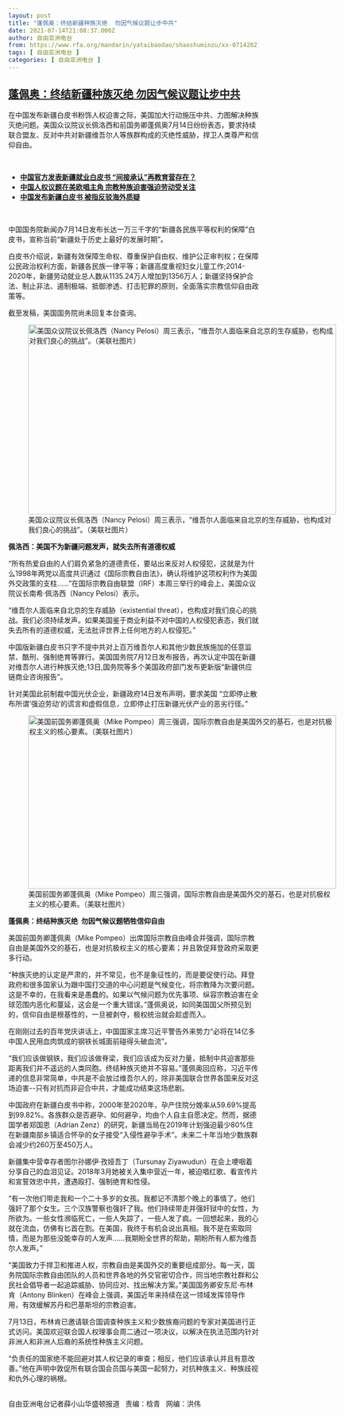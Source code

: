 ```yaml
---
layout: post
title: "蓬佩奥：终结新疆种族灭绝  勿因气候议题让步中共"
date: 2021-07-14T21:08:37.000Z
author: 自由亚洲电台
from: https://www.rfa.org/mandarin/yataibaodao/shaoshuminzu/xx-07142021105406.html
tags: [ 自由亚洲电台 ]
categories: [ 自由亚洲电台 ]
---
```

<!--1626296917000-->
[蓬佩奥：终结新疆种族灭绝  勿因气候议题让步中共](https://www.rfa.org/mandarin/yataibaodao/shaoshuminzu/xx-07142021105406.html)
------

<div>
<p></p><p>在中国发布新疆白皮书粉饰人权迫害之际，美国加大行动施压中共、力图解决种族灭绝问题。美国众议院议长佩洛西和前国务卿蓬佩奥7<span>月</span>14<span>日纷纷表态，要求持续联合盟友、反对中共对新疆维吾尔人等族群构成的灭绝性威胁，捍卫人类尊严和信仰自由。<p><br/></p><ul><li><a href="https://www.rfa.org/mandarin/Xinwen/4-09192020114247.html"><strong>中国官方发表新疆就业白皮书 “间接承认”再教育营存在？</strong></a></li><li><strong><a href="https://www.rfa.org/mandarin/yataibaodao/shehui/bx-07132021111053.html">中国人权议题在美欧唱主角 宗教种族迫害强迫劳动受关注</a></strong></li><li><strong><a href="https://www.rfa.org/mandarin/Xinwen/8-09172020123612.html">中国发布新疆白皮书 被指反驳海外质疑</a></strong></li></ul><p><br/></p><p>中国国务院新闻办7<span>月</span>14<span>日发布长达一万三千字的“新疆各民族平等权利的保障”白皮书，宣称当前“新疆处于历史上最好的发展时期”。</span></p><p>白皮书介绍说，新疆有效保障生命权、尊重保护自由权、维护公正审判权；在保障公民政治权利方面，新疆各民族一律平等；新疆高度重视妇女儿童工作;2014-2020<span>年，新疆劳动就业总人数从</span>1135.24<span>万人增加到</span>1356<span>万人；新疆坚持保护合法、制止非法、遏制极端、抵御渗透、打击犯罪的原则，全面落实宗教信仰自由政策等。</span></p><p>截至发稿，美国国务院尚未回复本台查询。</p><p><figure class="image-richtext image-inline captioned" style="width:620px;"><img alt="美国众议院议长佩洛西（Nancy Pelosi）周三表示，“维吾尔人面临来自北京的生存威胁，也构成对我们良心的挑战”。（美联社图片）" height="382" src="https://www.rfa.org/mandarin/yataibaodao/shaoshuminzu/xx-07142021105406.html/xx0714.jpg/@@images/1a64d9cb-22b2-4a04-b370-0b3413552a85.jpeg" title="xx0714.jpg" width="620"/><figcaption class="image-caption">美国众议院议长佩洛西（Nancy Pelosi）周三表示，“维吾尔人面临来自北京的生存威胁，也构成对我们良心的挑战”。（美联社图片）</figcaption><small></small></figure></p><p><strong>佩洛西：美国不为新疆问题发声，就失去所有道德权威</strong></p><p>“所有热爱自由的人们肩负紧急的道德责任，要站出来反对人权侵犯，这就是为什么1998<span>年两党以高度共识通过《国际宗教自由法》，确认将维护这项权利作为美国外交政策的支柱……”在国际宗教自由</span><a href="https://www.epochtimes.com/gb/tag/%E5%AE%97%E6%95%99%E8%87%AA%E7%94%B1.html"><span></span></a><span>联盟（</span>IRF<span>）本周三举行的峰会上，美国众议院议长南希</span>‧佩洛西（Nancy Pelosi<span>）表示。</span></p><p>“维吾尔人面临来自北京的生存威胁（existential threat<span>），也构成对我们良心的挑战。我们必须持续发声。如果美国鉴于商业利益不对中国的人权侵犯表态，我们就失去所有的道德权威，无法批评世界上任何地方的人权侵犯。”</span></p><p>中国版新疆白皮书只字不提中共对上百万维吾尔人和其他少数民族施加的任意监禁、酷刑、强制绝育等罪行。美国国务院7<span>月</span>12<span>日发布报告，再次认定中国在新疆对维吾尔人进行种族灭绝</span>;13<span>日</span>,<span>国务院等多个美国政府部门发布更新版“新疆供应链商业咨询报告”。</span></p><p>针对美国此前制裁中国光伏企业，新疆政府14<span>日发布声明，要求美国 “立即停止散布所谓‘强迫劳动’的谎言和虚假信息，立即停止打压新疆光伏产业的恶劣行径。”</span></p><p><span><figure class="image-richtext image-inline captioned" style="width:620px;"><img alt="美国前国务卿蓬佩奥（Mike Pompeo）周三强调，国际宗教自由是美国外交的基石，也是对抗极权主义的核心要素。（美联社图片）" height="349" src="https://www.rfa.org/mandarin/yataibaodao/shaoshuminzu/xx-07142021105406.html/xx0714a.jpg/@@images/7252160e-6cd6-45ce-8638-20e2df7db957.jpeg" title="xx0714a.jpg" width="620"/><figcaption class="image-caption">美国前国务卿蓬佩奥（Mike Pompeo）周三强调，国际宗教自由是美国外交的基石，也是对抗极权主义的核心要素。（美联社图片）</figcaption><small></small></figure></span></p><p><strong>蓬佩奥：终结种族灭绝  勿因气候议题牺牲信仰自由</strong></p><p>美国前国务卿蓬佩奥（Mike Pompeo<span>）出席国际宗教自由峰会并强调，国际宗教自由是美国外交的基石，也是对抗极权主义的核心要素；并且敦促拜登政府采取更多行动。</span></p><p>“种族灭绝的认定是严肃的，并不常见，也不是象征性的，而是要促使行动。拜登政府和很多国家认为跟中国打交道的中心问题是气候变化，将宗教降为次要问题。这是不幸的，在我看来是愚蠢的。如果以气候问题为优先事项、纵容宗教迫害在全球范围内恶化和蔓延，这会是一个重大错误。”蓬佩奥说，如同美国国父所预见到的，信仰自由是根基性的，一旦被剥夺，极权统治就会趁虚而入。</p><p>在刚刚过去的百年党庆讲话上，中国国家主席习近平警告外来势力“必将在14<span>亿多中国人民用血肉筑成的钢铁长城面前碰得头破血流”。</span></p><p>“我们应该做钢铁，我们应该做脊梁，我们应该成为反对力量，抵制中共迫害那些距离我们并不遥远的人类同胞。终结种族灭绝并不容易。”蓬佩奥回应称，习近平传递的信息非常简单，中共是不会放过维吾尔人的，除非美国联合世界各国来反对这场迫害--<span>只有对抗而非迎合中共，才能成功结束这场悲剧。</span></p><p>中国政府在新疆白皮书中称，2000<span>年至</span>2020<span>年，孕产住院分娩率从</span>59.69%<span>提高到</span>99.82%<span>。各族群众是否避孕、如何避孕，均由个人自主自愿决定。然而，据德国学者郑国恩（</span>Adrian Zenz<span>）的研究，新疆当局在</span>2019<span>年计划强迫最少</span>80%<span>住在新疆南部乡镇适合怀孕的女子接受“入侵性避孕手术”。未来二十年当地少数族群会减少约</span>260<span>万至</span>450<span>万人。</span></p><p>新疆集中营幸存者图尔孙娜伊‧孜娅吾丁（Tursunay Ziyawudun<span>）在会上哽咽着分享自己的血泪见证。</span>2018<span>年</span>3<span>月她被关入集中营近一年，被迫唱红歌、看宣传片和宣誓效忠中共，遭遇殴打、强制绝育和性侵。</span></p><p>“有一次他们带走我和一个二十多岁的女孩。我都记不清那个晚上的事情了。他们强奸了那个女生。三个汉族警察也强奸了我。他们持续带走并强奸狱中的女性，为所欲为。一些女性濒临死亡，一些人失踪了，一些人发了疯。一回想起来，我的心就在流血，仿佛有匕首在割。在美国，我终于有机会说出真相。我不是在索取同情，而是为那些没能幸存的人发声……我期盼全世界的帮助，期盼所有人都为维吾尔人发声。”</p><p>“美国致力于捍卫和推进人权，宗教自由是美国外交的重要组成部分。每一天，国务院国际宗教自由团队的人员和世界各地的外交官密切合作，同当地宗教社群和公民社会倡导者一起追踪威胁、协同应对、找出解决方案。”美国国务卿安东尼·布林肯（Antony Blinken<span>）在峰会上强调，美国近年来持续在这一领域发挥领导作用，有效缓解苏丹和巴基斯坦的宗教迫害。</span></p><p>7<span>月</span>13<span>日，布林肯已邀请联合国调查种族主义和少数族裔问题的专家对美国进行正式访问。美国欢迎联合国人权理事会周二通过一项决议，以解决在执法范围内针对非洲人和非洲人后裔的系统性种族主义问题。</span></p><p>“负责任的国家绝不能回避对其人权记录的审查；相反，他们应该承认并且有意改善。”他在声明中敦促所有联合国会员国与美国一起努力，对抗种族主义、种族歧视和仇外心理的祸根。</p><p><br/>自由亚洲电台记者薛小山华盛顿报道   责编：梒青   网编：洪伟</p></span></p>
</div>
